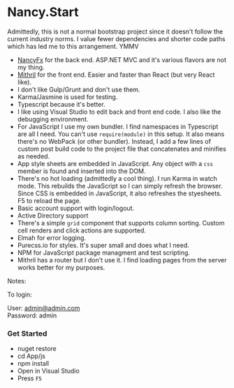 Nancy.Start
===========

Admittedly, this is not a normal bootstrap project since it doesn't
follow the current industry norms. I value fewer dependencies and
shorter code paths which has led me to this arrangement. YMMV

-   [NancyFx](http://nancyfx.org) for the back end. ASP.NET MVC and it's
    various flavors are not my thing.
-   [Mithril](http://mithril.js.org) for the front end. Easier and
    faster than React (but very React like).
-   I don't like Gulp/Grunt and don't use them.
-   Karma/Jasmine is used for testing.
-   Typescript because it's better.
-   I like using Visual Studio to edit back and front end code. I also
    like the debugging environment.
-   For JavaScript I use my own bundler. I find namespaces in Typescript
    are all I need. You can't use `require(module)` in this setup. It
    also means there's no WebPack (or other bundler). Instead, I add a
    few lines of custom post build code to the project file that
    concatenates and minifies as needed.
-   App style sheets are embedded in JavaScript. Any object with a `css`
    member is found and inserted into the DOM.
-   There's no hot loading (admittedly a cool thing). I run Karma in
    watch mode. This rebuilds the JavaScript so I can simply refresh the
    browser. Since CSS is embedded in JavaScript, it also refreshes the
    styesheets. F5 to reload the page.
-   Basic account support with login/logout.
-   Active Directory support
-   There's a simple `grid` component that supports column sorting.
    Custom cell renders and click actions are supported.
-   Elmah for error logging.
-   Purecss.io for styles. It's super small and does what I need.
-   NPM for JavaScript package managment and test scripting.
-   Mithril has a router but I don't use it. I find loading pages from
    the server works better for my purposes.

Notes:

To login:

User: admin@admin.com  
Password: admin

### Get Started

- nuget restore
- cd App/js
- npm install
- Open in Visual Studio
- Press `F5`
